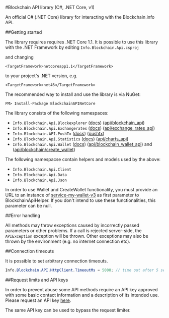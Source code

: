 #Blockchain API library (C#, .NET Core, v1)

An official C# (.NET Core) library for interacting with the Blockchain.info API.

##Getting started

The library requires requires .NET Core 1.1. It is possible to use this library with the .NET Framework by editing 
`Info.Blockchain.Api.csproj`

and changing

`<TargetFramework>netcoreapp1.1</TargetFramework>`

to your project's .NET version, e.g.

`<TargetFramework>net46</TargetFramework>`

The recommended way to install and use the library is via NuGet:
```
PM> Install-Package BlockchainAPINetCore
```

The library consists of the following namespaces:

* `Info.Blockchain.Api.Blockexplorer` ([docs](docs/blockexplorer.md)) ([api/blockchain_api][api1])
* `Info.Blockchain.Api.Exchangerates` ([docs](docs/exchangerates.md)) ([api/exchange\_rates\_api][api3])
* `Info.Blockchain.API.PushTx` ([docs](docs/pushtx.md)) ([pushtx][api6])
* `Info.Blockchain.Api.Statistics` ([docs](docs/statistics.md)) ([api/charts_api][api4])
* `Info.Blockchain.Api.Wallet` ([docs](docs/wallet.md)) ([api/blockchain\_wallet\_api][api5]) and ([api/blockchain/create_wallet][api2])

The following namespacse contain helpers and models used by the above:

* `Info.Blockchain.Api.Client`
* `Info.Blockchain.Api.Data`
* `Info.Blockchain.Api.Json`

In order to use Wallet and CreateWallet functionality, you must provide an URL to an instance of [service-my-wallet-v3](https://github.com/blockchain/service-my-wallet-v3) as first parameter to BlockchainApiHelper.
If you don't intend to use these functionalities, this parameter can be null.

##Error handling

All methods may throw exceptions caused by incorrectly passed parameters or other problems. If a call is rejected server-side, the `APIException` exception will be thrown. Other exceptions may also be thrown by the environment (e.g. no internet connection etc).

##Connection timeouts

It is possible to set arbitrary connection timeouts.

```csharp
Info.Blockchain.API.HttpClient.TimeoutMs = 5000; // time out after 5 seconds
```

##Request limits and API keys

In order to prevent abuse some API methods require an API key approved with some basic contact information and a description of its intended use. Please request an API key [here](https://blockchain.info/api/api_create_code).

The same API key can be used to bypass the request limiter.

[api1]: https://blockchain.info/api/blockchain_api
[api2]: https://blockchain.info/api/create_wallet
[api3]: https://blockchain.info/api/exchange_rates_api
[api4]: https://blockchain.info/api/charts_api
[api5]: https://blockchain.info/api/blockchain_wallet_api
[api6]: https://blockchain.info/pushtx
